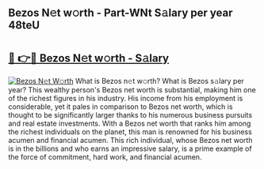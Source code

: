 ## Bezos N𝚎t w𝚘rth - Part-WNt S𝚊lary per year 48teU

# <h2><a href="http://gc0p2d.nevu.top/?p=Bezos">🔗 👉🔴 Bezos N𝚎t w𝚘rth - S𝚊lary</a></h2>

[![Bezos N𝚎t W𝚘rth](https://i.imgur.com/Oavwk0R.jpeg)](http://gc0p2d.nevu.top/?p=Bezos)
What is Bezos n𝚎t w𝚘rth? What is Bezos s𝚊lary per year?
This wealthy person's Bezos net worth is substantial, making him one of the richest figures in his industry. His income from his employment is considerable, yet it pales in comparison to Bezos net worth, which is thought to be significantly larger thanks to his numerous business pursuits and real estate investments. With a Bezos net worth that ranks him among the richest individuals on the planet, this man is renowned for his business acumen and financial acumen. This rich individual, whose Bezos net worth is in the billions and who earns an impressive salary, is a prime example of the force of commitment, hard work, and financial acumen.
